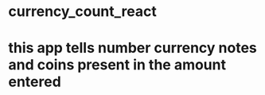 # currency_count_react
# this app tells number currency notes and coins present in the amount entered

